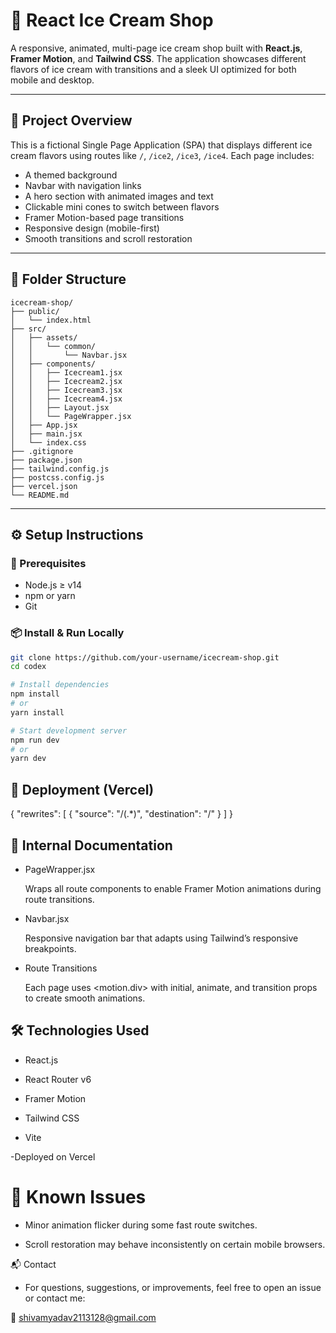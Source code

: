 # 🍦 React Ice Cream Shop

A responsive, animated, multi-page ice cream shop built with **React.js**, **Framer Motion**, and **Tailwind CSS**. The application showcases different flavors of ice cream with transitions and a sleek UI optimized for both mobile and desktop.

---

## 📌 Project Overview

This is a fictional Single Page Application (SPA) that displays different ice cream flavors using routes like `/`, `/ice2`, `/ice3`, `/ice4`. Each page includes:

- A themed background
- Navbar with navigation links
- A hero section with animated images and text
- Clickable mini cones to switch between flavors
- Framer Motion-based page transitions
- Responsive design (mobile-first)
- Smooth transitions and scroll restoration

---

## 📁 Folder Structure

```plaintext
icecream-shop/
├── public/
│   └── index.html
├── src/
│   ├── assets/
│   │   └── common/
│   │       └── Navbar.jsx
│   ├── components/
│   │   ├── Icecream1.jsx
│   │   ├── Icecream2.jsx
│   │   ├── Icecream3.jsx
│   │   ├── Icecream4.jsx
│   │   ├── Layout.jsx
│   │   └── PageWrapper.jsx
│   ├── App.jsx
│   ├── main.jsx
│   └── index.css
├── .gitignore
├── package.json
├── tailwind.config.js
├── postcss.config.js
├── vercel.json
└── README.md
```



---

## ⚙️ Setup Instructions

### 🔧 Prerequisites

- Node.js ≥ v14
- npm or yarn
- Git

### 📦 Install & Run Locally

```bash
git clone https://github.com/your-username/icecream-shop.git
cd codex

# Install dependencies
npm install
# or
yarn install

# Start development server
npm run dev
# or
yarn dev

```

## 🚀 Deployment (Vercel)

{
  "rewrites": [
    { "source": "/(.*)", "destination": "/" }
  ]
}



## 📌 Internal Documentation

- PageWrapper.jsx

  Wraps all route components to enable Framer Motion animations during route transitions.

- Navbar.jsx

  Responsive navigation bar that adapts using Tailwind’s responsive breakpoints.

- Route Transitions

  Each page uses <motion.div> with initial, animate, and transition props to create smooth animations.

## 🛠️ Technologies Used

- React.js

- React Router v6

- Framer Motion

- Tailwind CSS

- Vite

-Deployed on Vercel


# 🚧 Known Issues

- Minor animation flicker during some fast route switches.

- Scroll restoration may behave inconsistently on certain mobile browsers.



📬 Contact
- For questions, suggestions, or improvements, feel free to open an issue or contact me:

📧 shivamyadav2113128@gmail.com
